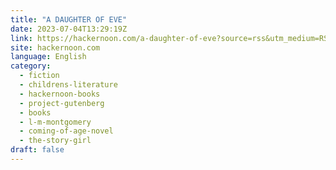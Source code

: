 ```yaml
---
title: "A DAUGHTER OF EVE"
date: 2023-07-04T13:29:19Z
link: https://hackernoon.com/a-daughter-of-eve?source=rss&utm_medium=RSS&utm_source=news.12bit.vn
site: hackernoon.com
language: English
category:
  - fiction
  - childrens-literature
  - hackernoon-books
  - project-gutenberg
  - books
  - l-m-montgomery
  - coming-of-age-novel
  - the-story-girl
draft: false
---
```

